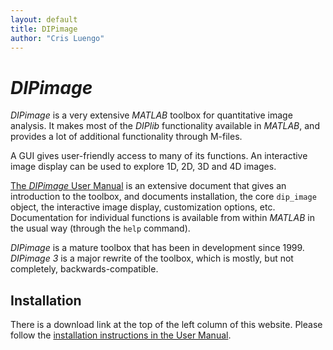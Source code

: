 ```yaml
---
layout: default
title: DIPimage
author: "Cris Luengo"
---
```


# *DIPimage*

*DIPimage* is a very extensive *MATLAB* toolbox for quantitative image analysis.
It makes most of the *DIPlib* functionality available in *MATLAB*, and provides
a lot of additional functionality through M-files.

A GUI gives user-friendly access to many of its functions.
An interactive image display can be used to explore 1D, 2D, 3D and 4D images.

[The *DIPimage* User Manual](/diplib-docs/dipimage_user_manual.html)
is an extensive document that gives an introduction to the toolbox, and documents
installation, the core `dip_image` object, the interactive image display, customization options,
etc. Documentation for individual functions is available from within *MATLAB* in the
usual way (through the `help` command).

*DIPimage* is a mature toolbox that has been in development since 1999. *DIPimage 3*
is a major rewrite of the toolbox, which is mostly, but not completely,
backwards-compatible.

## Installation

There is a download link at the top of the left column of this website. Please follow
the [installation instructions in the User Manual](/diplib-docs/sec_dum_installing.html).
